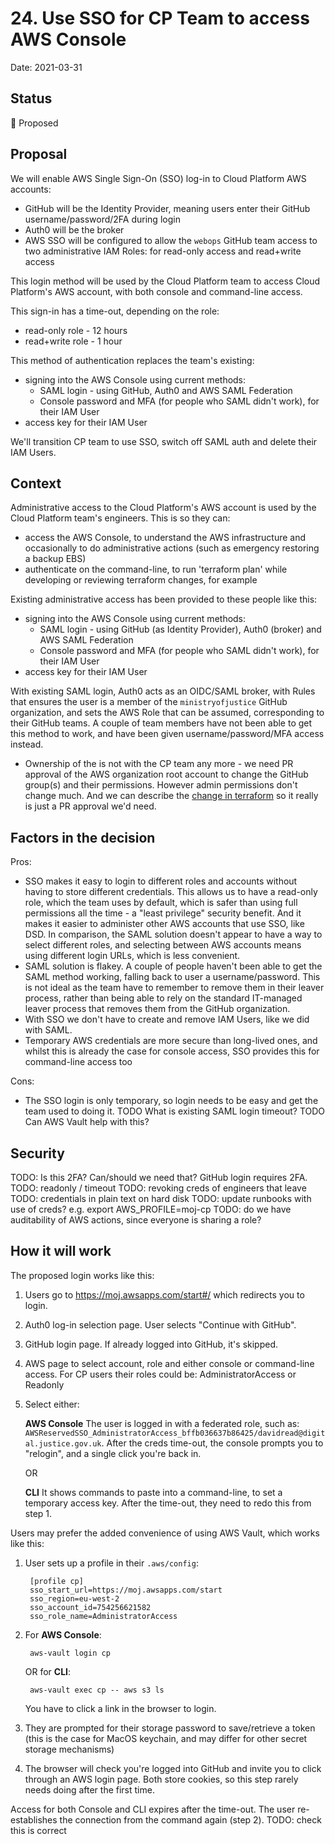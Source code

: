 # 24. Use SSO for CP Team to access AWS Console

Date: 2021-03-31

## Status

🤔 Proposed

## Proposal

We will enable AWS Single Sign-On (SSO) log-in to Cloud Platform AWS accounts:

* GitHub will be the Identity Provider, meaning users enter their GitHub username/password/2FA during login
* Auth0 will be the broker
* AWS SSO will be configured to allow the `webops` GitHub team access to two administrative IAM Roles: for read-only access and read+write access

This login method will be used by the Cloud Platform team to access Cloud Platform's AWS account, with both console and command-line access.

This sign-in has a time-out, depending on the role:

* read-only role - 12 hours
* read+write role - 1 hour

This method of authentication replaces the team's existing:

* signing into the AWS Console using current methods:
  * SAML login - using GitHub, Auth0 and AWS SAML Federation
  * Console password and MFA (for people who SAML didn't work), for their IAM User
* access key for their IAM User

We'll transition CP team to use SSO, switch off SAML auth and delete their IAM Users.

## Context

Administrative access to the Cloud Platform's AWS account is used by the Cloud Platform team's engineers. This is so they can:

* access the AWS Console, to understand the AWS infrastructure and occasionally to do administrative actions (such as emergency restoring a backup EBS)
* authenticate on the command-line, to run 'terraform plan' while developing or reviewing terraform changes, for example

Existing administrative access has been provided to these people like this:

* signing into the AWS Console using current methods:
  * SAML login - using GitHub (as Identity Provider), Auth0 (broker) and AWS SAML Federation
  * Console password and MFA (for people who SAML didn't work), for their IAM User
* access key for their IAM User

With existing SAML login, Auth0 acts as an OIDC/SAML broker, with Rules that ensures the user is a member of the `ministryofjustice` GitHub organization, and sets the AWS Role that can be assumed, corresponding to their GitHub teams. A couple of team members have not been able to get this method to work, and have been given username/password/MFA access instead.

* Ownership of the is not with the CP team any more - we need PR approval of the AWS organization root account to change the GitHub group(s) and their permissions. However admin permissions don't change much. And we can describe the [change in terraform](https://github.com/ministryofjustice/aws-root-account/blob/89c75d19663ce7d65588c3ee91cde724caba68c5/terraform/sso-admin-account-assignments.tf#L77-L86) so it really is just a PR approval we'd need.

## Factors in the decision

Pros:

* SSO makes it easy to login to different roles and accounts without having to store different credentials. This allows us to have a read-only role, which the team uses by default, which is safer than using full permissions all the time - a "least privilege" security benefit. And it makes it easier to administer other AWS accounts that use SSO, like DSD. In comparison, the SAML solution doesn't appear to have a way to select different roles, and selecting between AWS accounts means using different login URLs, which is less convenient.
* SAML solution is flakey. A couple of people haven't been able to get the SAML method working, falling back to user a username/password. This is not ideal as the team have to remember to remove them in their leaver process, rather than being able to rely on the standard IT-managed leaver process that removes them from the GitHub organization.
* With SSO we don't have to create and remove IAM Users, like we did with SAML.
* Temporary AWS credentials are more secure than long-lived ones, and whilst this is already the case for console access, SSO provides this for command-line access too

Cons:

* The SSO login is only temporary, so login needs to be easy and get the team used to doing it. TODO What is existing SAML login timeout? TODO Can AWS Vault help with this?

## Security

TODO: Is this 2FA? Can/should we need that? GitHub login requires 2FA.
TODO: readonly / timeout
TODO: revoking creds of engineers that leave
TODO: credentials in plain text on hard disk
TODO: update runbooks with use of creds? e.g. export AWS_PROFILE=moj-cp
TODO: do we have auditability of AWS actions, since everyone is sharing a role?

## How it will work

The proposed login works like this:

1. Users go to https://moj.awsapps.com/start#/ which redirects you to login.
2. Auth0 log-in selection page. User selects "Continue with GitHub".
3. GitHub login page. If already logged into GitHub, it's skipped.
4. AWS page to select account, role and either console or command-line access.
    For CP users their roles could be: AdministratorAccess or Readonly
5. Select either:

    **AWS Console** The user is logged in with a federated role, such as: `AWSReservedSSO_AdministratorAccess_bffb036637b86425/davidread@digital.justice.gov.uk`.
    After the creds time-out, the console prompts you to "relogin", and a single click you're back in.

    OR

    **CLI** It shows commands to paste into a command-line, to set a temporary access key.
    After the time-out, they need to redo this from step 1.

Users may prefer the added convenience of using AWS Vault, which works like this:

1. User sets up a profile in their `.aws/config`:

        [profile cp]
        sso_start_url=https://moj.awsapps.com/start
        sso_region=eu-west-2
        sso_account_id=754256621582
        sso_role_name=AdministratorAccess

2. For **AWS Console**:

        aws-vault login cp

    OR for **CLI**:

        aws-vault exec cp -- aws s3 ls

    You have to click a link in the browser to login.

3. They are prompted for their storage password to save/retrieve a token (this is the case for MacOS keychain, and may differ for other secret storage mechanisms)

4. The browser will check you're logged into GitHub and invite you to click through an AWS login page. Both store cookies, so this step rarely needs doing after the first time.

Access for both Console and CLI expires after the time-out. The user re-establishes the connection from the command again (step 2). TODO: check this is correct
